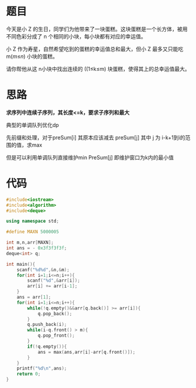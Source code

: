 # 题目

今天是小 Z 的生日，同学们为他带来了一块蛋糕。这块蛋糕是一个长方体，被用不同色彩分成了 n 个相同的小块，每小块都有对应的幸运值。

小 Z 作为寿星，自然希望吃到的蛋糕的幸运值总和最大，但小 Z 最多又只能吃 m(*m*≤*n*) 小块的蛋糕。

请你帮他从这 n小块中找出连续的  ((1≤k≤m) 块蛋糕，使得其上的总幸运值最大。

# 思路

**求序列中连续子序列，其长度<=k，要求子序列和最大**

典型的单调队列优化dp

先前缀和处理，对于preSum[i] 其原本应该减去 preSum[j] 其中 j 为 i-k+1到i的范围的值，求max

但是可以利用单调队列直接维护min PreSum[j] 即维护窗口为k内的最小值

# 代码

```cpp
#include<iostream>
#include<algorithm>
#include<deque>

using namespace std;

#define MAXN 5000005

int m,n,arr[MAXN];
int ans = - 0x3f3f3f3f;
deque<int> q;

int main(){
    scanf("%d%d",&n,&m);
    for(int i=1;i<=n;i++){
        scanf("%d",&arr[i]);
        arr[i] += arr[i-1];
    }
    ans = arr[1];
    for(int i=1;i<=n;i++){
        while(!q.empty()&&arr[q.back()] >= arr[i]){
            q.pop_back();
        }
        q.push_back(i);
        while(i-q.front() > m){
            q.pop_front();
        }
        if(!q.empty()){
            ans = max(ans,arr[i]-arr[q.front()]);
        }
    }
    printf("%d\n",ans);
    return 0;
}
```

